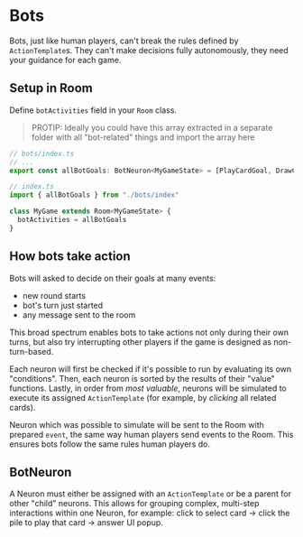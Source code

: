 # Bots

Bots, just like human players, can't break the rules defined by `ActionTemplate`s. They can't make decisions fully autonomously, they need your guidance for each game.

## Setup in Room

Define `botActivities` field in your `Room` class.

> PROTIP: Ideally you could have this array extracted in a separate folder with all "bot-related" things and import the array here

```typescript
// bots/index.ts
// ...
export const allBotGoals: BotNeuron<MyGameState> = [PlayCardGoal, DrawCardGoal]

// index.ts
import { allBotGoals } from "./bots/index"

class MyGame extends Room<MyGameState> {
  botActivities = allBotGoals
}
```

## How bots take action

Bots will asked to decide on their goals at many events:

- new round starts
- bot's turn just started
- any message sent to the room

This broad spectrum enables bots to take actions not only during their own turns, but also try interrupting other players if the game is designed as non-turn-based.

Each neuron will first be checked if it's possible to run by evaluating its own "conditions". Then, each neuron is sorted by the results of their "value" functions. Lastly, in order from _most valuable_, neurons will be simulated to execute its assigned `ActionTemplate` (for example, by _clicking_ all related cards).

Neuron which was possible to simulate will be sent to the Room with prepared `event`, the same way human players send events to the Room. This ensures bots follow the same rules human players do.

## BotNeuron

A Neuron must either be assigned with an `ActionTemplate` or be a parent for other "child" neurons. This allows for grouping complex, multi-step interactions within one Neuron, for example: click to select card -> click the pile to play that card -> answer UI popup.
